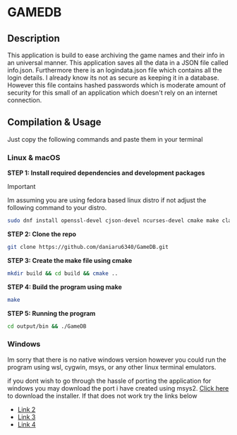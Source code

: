 # GAMEDB

## Description

This application is build to ease archiving the game names and their info in an universal manner. This application saves all the data in a JSON file called info.json. Furthermore there is an logindata.json file which contains all the login details. I already know its not as secure as keeping it in a database. However this file contains hashed passwords which is moderate amount of security for this small of an application which doesn't rely on an internet connection.

## Compilation & Usage

Just copy the following commands and paste them in your terminal

### Linux & macOS

**STEP 1: Install required dependencies and development packages**
> [!IMPORTANT]
> Im assuming you are using fedora based linux distro if not adjust the following command to your distro.

```bash
sudo dnf install openssl-devel cjson-devel ncurses-devel cmake make clang gcc && sudo dnf install @development-tools
```

**STEP 2: Clone the repo**

```bash
git clone https://github.com/daniaru6340/GameDB.git
```

**STEP 3: Create the make file using cmake**

```bash
mkdir build && cd build && cmake ..
```

**STEP 4: Build the program using make**

```bash
make
```

**STEP 5: Running the program**

```bash
cd output/bin && ./GameDB
```

### Windows

Im sorry that there is no native windows version however you could run the program using wsl, cygwin, msys, or any other linux terminal emulators.

if you dont wish to go through the hassle of porting the application for windows you may download the port i have created using msys2. [Click here](https://bit.ly/GameDBwindowsport) to download the installer. If that does not work try the links below
- [Link 2](https://bit.ly/44KI9Vt)
- [Link 3](https://bit.ly/44MVrRh)
- [Link 4](https://bit.ly/40zRE7q)
